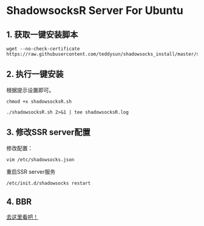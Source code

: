 # ShadowsocksR Server For Ubuntu

## 1. 获取一键安装脚本

```
wget --no-check-certificate https://raw.githubusercontent.com/teddysun/shadowsocks_install/master/shadowsocksR.sh
```

## 2. 执行一键安装

根据提示设置即可。

```
chmod +x shadowsocksR.sh

./shadowsocksR.sh 2>&1 | tee shadowsocksR.log
```

## 3. 修改SSR server配置

修改配置：

```
vim /etc/shadowsocks.json
```
重启SSR server服务

```
/etc/init.d/shadowsocks restart
```



## 4. BBR

[去这里看吧！](https://www.tipsforchina.com/how-to-setup-a-fast-shadowsocks-server-on-vultr-vps-the-easy-way.html#install)